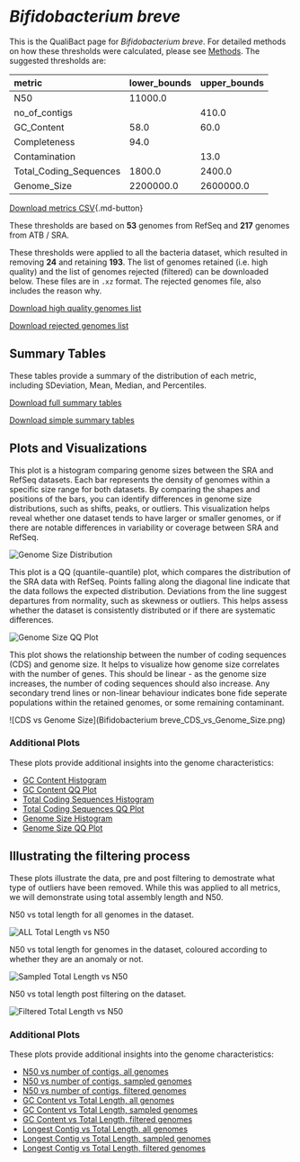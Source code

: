 # *Bifidobacterium breve*

This is the QualiBact page for *Bifidobacterium breve*. For detailed methods on how these thresholds were calculated, please see [Methods](../../methods.md).
The suggested thresholds are: 

| metric                 | lower_bounds   | upper_bounds   |
|:-----------------------|:---------------|:---------------|
| N50                    | 11000.0        |                |
| no_of_contigs          |                | 410.0          |
| GC_Content             | 58.0           | 60.0           |
| Completeness           | 94.0           |                |
| Contamination          |                | 13.0           |
| Total_Coding_Sequences | 1800.0         | 2400.0         |
| Genome_Size            | 2200000.0      | 2600000.0      |

[Download metrics CSV](Bifidobacterium_breve_metrics.csv){.md-button}


These thresholds are based on **53** genomes from RefSeq and **217** genomes from ATB / SRA.

These thresholds were applied to all the bacteria dataset, which resulted in removing **24** and retaining **193**.
The list of genomes retained (i.e. high quality) and the list of genomes rejected (filtered) can be downloaded below. These files are in `.xz` format. The rejected genomes file, also includes the reason why.

[Download high quality genomes list](Bifidobacterium_breve_high_quality_genomes.csv.xz)


[Download rejected genomes list](Bifidobacterium_breve_filtered_out_genomes.csv.xz)



## Summary Tables
These tables provide a summary of the distribution of each metric, including SDeviation, Mean, Median, and Percentiles.

[Download full summary tables](summary.csv)

[Download simple summary tables](selected_summary.csv)

## Plots and Visualizations

This plot is a histogram comparing genome sizes between the SRA and RefSeq datasets. Each bar represents the density of genomes within a specific size range for both datasets. By comparing the shapes and positions of the bars, you can identify differences in genome size distributions, such as shifts, peaks, or outliers. This visualization helps reveal whether one dataset tends to have larger or smaller genomes, or if there are notable differences in variability or coverage between SRA and RefSeq.

![Genome Size Distribution](Genome_Size_refseq_histogram_kde.png)

This plot is a QQ (quantile-quantile) plot, which compares the distribution of the SRA data with RefSeq. Points falling along the diagonal line indicate that the data follows the expected distribution. Deviations from the line suggest departures from normality, such as skewness or outliers. This helps assess whether the dataset is consistently distributed or if there are systematic differences.

![Genome Size QQ Plot](Genome_Size_refseq_qqplot.png)

This plot shows the relationship between the number of coding sequences (CDS) and genome size. It helps to visualize how genome size correlates with the number of genes. This should be linear - as the genome size increases, the number of coding sequences should also increase. Any secondary trend lines or non-linear behaviour indicates bone fide seperate populations within the retained genomes, or some remaining contaminant. 

![CDS vs Genome Size](Bifidobacterium breve_CDS_vs_Genome_Size.png)

### Additional Plots

These plots provide additional insights into the genome characteristics:

- [GC Content Histogram](GC_Content_refseq_histogram_kde.png)
- [GC Content QQ Plot](GC_Content_refseq_qqplot.png)
- [Total Coding Sequences Histogram](Total_Coding_Sequences_refseq_histogram_kde.png)
- [Total Coding Sequences QQ Plot](Total_Coding_Sequences_refseq_qqplot.png)
- [Genome Size Histogram](Genome_Size_refseq_histogram_kde.png)
- [Genome Size QQ Plot](Genome_Size_refseq_qqplot.png)
## Illustrating the filtering process
These plots illustrate the data, pre and post filtering to demostrate what type of outliers have been removed. While this was applied to all metrics, we will demonstrate using total assembly length and N50.

N50 vs total length for all genomes in the dataset.

![ALL Total Length vs N50](Bifidobacterium_breve_all_total_length_N50.png)

N50 vs total length for genomes in the dataset, coloured according to whether they are an anomaly or not.

![Sampled Total Length vs N50](Bifidobacterium_breve_sample_total_length_N50.png)

N50 vs total length post filtering on the dataset.

![Filtered Total Length vs N50](Bifidobacterium_breve_filt_total_length_N50.png)

### Additional Plots

These plots provide additional insights into the genome characteristics:

- [N50 vs number of contigs, all genomes](Bifidobacterium_breve_all_N50_number.png)
- [N50 vs number of contigs, sampled genomes](Bifidobacterium_breve_sample_N50_number.png)
- [N50 vs number of contigs, filtered genomes](Bifidobacterium_breve_filt_N50_number.png)
- [GC Content vs Total Length, all genomes](Bifidobacterium_breve_all_total_length_GC_Content.png)
- [GC Content vs Total Length, sampled genomes](Bifidobacterium_breve_sample_total_length_GC_Content.png)
- [GC Content vs Total Length, filtered genomes](Bifidobacterium_breve_filt_total_length_GC_Content.png)
- [Longest Contig vs Total Length, all genomes](Bifidobacterium_breve_all_total_length_longest.png)
- [Longest Contig vs Total Length, sampled genomes](Bifidobacterium_breve_sample_total_length_longest.png)
- [Longest Contig vs Total Length, filtered genomes](Bifidobacterium_breve_filt_total_length_longest.png)
